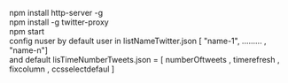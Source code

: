 npm install http-server -g
</br>
npm install -g twitter-proxy
</br>
npm start
</br>
config nuser by default user in listNameTwitter.json [ "name-1", ......... , "name-n"]</br>
and
default lisTimeNumberTweets.json = [ numberOftweets , timerefresh , fixcolumn , ccsselectdefaul ] </br>
